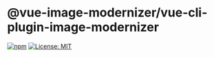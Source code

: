 # @vue-image-modernizer/vue-cli-plugin-image-modernizer

[![npm](https://img.shields.io/npm/v/@vue-image-modernizer/vue-cli-plugin-image-modernizer?style=flat)](https://www.npmjs.com/package/@vue-image-modernizer/vue-cli-plugin-image-modernizer) [![License: MIT](https://img.shields.io/badge/License-MIT-green.svg?style=flat)](https://opensource.org/licenses/MIT)
